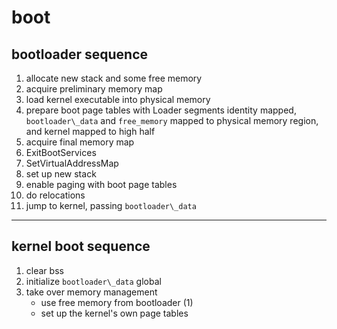 # boot
## bootloader sequence
1. allocate new stack and some free memory
2. acquire preliminary memory map
3. load kernel executable into physical memory
4. prepare boot page tables with Loader segments identity mapped,
   `bootloader\_data` and `free_memory` mapped to physical memory region, and
   kernel mapped to high half
5. acquire final memory map
6. ExitBootServices
7. SetVirtualAddressMap
8. set up new stack
9. enable paging with boot page tables
10. do relocations
11. jump to kernel, passing `bootloader\_data`
---
## kernel boot sequence
1. clear bss
2. initialize `bootloader\_data` global
3. take over memory management 
   - use free memory from bootloader (1)
   - set up the kernel's own page tables

